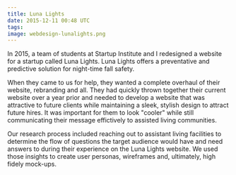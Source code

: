 ```yaml
---
title: Luna Lights
date: 2015-12-11 00:48 UTC
tags:
image: webdesign-lunalights.png
---
```


In 2015, a team of students at Startup Institute and I redesigned a website for a startup called Luna Lights. Luna Lights offers a preventative and predictive solution for night-time fall safety.

When they came to us for help, they wanted a complete overhaul of their website, rebranding and all. They had quickly thrown together their current website over a year prior and needed to develop a website that was attractive to future clients while maintaining a sleek, stylish design to attract future hires. It was important for them to look "cooler" while still communicating their message effictively to assisted living communities.

Our research process included reaching out to assistant living facilities to determine the flow of questions the target audience would have and need answers to during their experience on the Luna Lights website. We used those insights to create user personas, wireframes and, ultimately, high fidely mock-ups.
